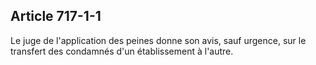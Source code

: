 Article 717-1-1
----
Le juge de l'application des peines donne son avis, sauf urgence, sur le
transfert des condamnés d'un établissement à l'autre.
